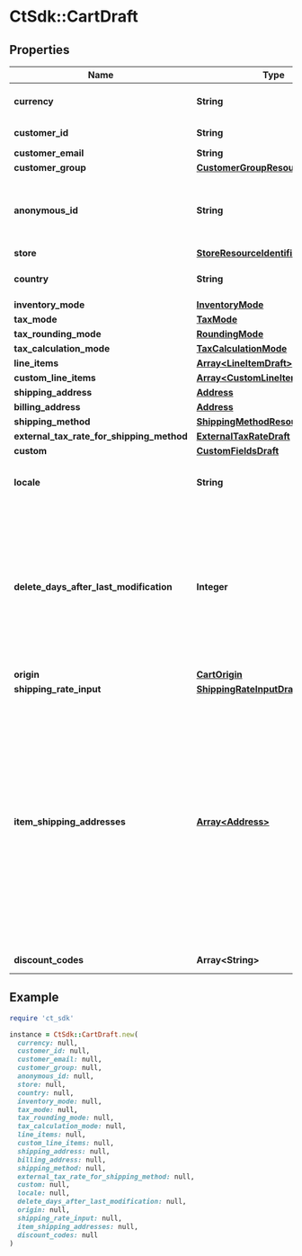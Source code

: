 # CtSdk::CartDraft

## Properties

| Name | Type | Description | Notes |
| ---- | ---- | ----------- | ----- |
| **currency** | **String** | The currency code compliant to [ISO 4217](https://en.wikipedia.org/wiki/ISO_4217). |  |
| **customer_id** | **String** | Id of an existing Customer. | [optional] |
| **customer_email** | **String** |  | [optional] |
| **customer_group** | [**CustomerGroupResourceIdentifier**](CustomerGroupResourceIdentifier.md) |  | [optional] |
| **anonymous_id** | **String** | Assigns the new cart to an anonymous session (the customer has not signed up/in yet). | [optional] |
| **store** | [**StoreResourceIdentifier**](StoreResourceIdentifier.md) |  | [optional] |
| **country** | **String** | A two-digit country code as per [ISO 3166-1 alpha-2](https://en.wikipedia.org/wiki/ISO_3166-1_alpha-2). | [optional] |
| **inventory_mode** | [**InventoryMode**](InventoryMode.md) |  | [optional] |
| **tax_mode** | [**TaxMode**](TaxMode.md) |  | [optional] |
| **tax_rounding_mode** | [**RoundingMode**](RoundingMode.md) |  | [optional] |
| **tax_calculation_mode** | [**TaxCalculationMode**](TaxCalculationMode.md) |  | [optional] |
| **line_items** | [**Array&lt;LineItemDraft&gt;**](LineItemDraft.md) |  | [optional] |
| **custom_line_items** | [**Array&lt;CustomLineItemDraft&gt;**](CustomLineItemDraft.md) |  | [optional] |
| **shipping_address** | [**Address**](Address.md) |  | [optional] |
| **billing_address** | [**Address**](Address.md) |  | [optional] |
| **shipping_method** | [**ShippingMethodResourceIdentifier**](ShippingMethodResourceIdentifier.md) |  | [optional] |
| **external_tax_rate_for_shipping_method** | [**ExternalTaxRateDraft**](ExternalTaxRateDraft.md) |  | [optional] |
| **custom** | [**CustomFieldsDraft**](CustomFieldsDraft.md) |  | [optional] |
| **locale** | **String** | Must be one of the languages supported for this project | [optional] |
| **delete_days_after_last_modification** | **Integer** | The cart will be deleted automatically if it hasn&#39;t been modified for the specified amount of days and it is in the &#x60;Active&#x60; CartState. If a ChangeSubscription for carts exists, a &#x60;ResourceDeleted&#x60; notification will be sent. | [optional] |
| **origin** | [**CartOrigin**](CartOrigin.md) |  | [optional] |
| **shipping_rate_input** | [**ShippingRateInputDraft**](ShippingRateInputDraft.md) |  | [optional] |
| **item_shipping_addresses** | [**Array&lt;Address&gt;**](Address.md) | Contains addresses for carts with multiple shipping addresses. Each address must contain a key which is unique in this cart. Line items will use these keys to reference the addresses under their &#x60;shippingDetails&#x60;. The addresses captured here are not used to determine eligible shipping methods or the applicable tax rate. Only the cart&#39;s &#x60;shippingAddress&#x60; is used for this. | [optional] |
| **discount_codes** | **Array&lt;String&gt;** | The code of existing DiscountCodes. | [optional] |

## Example

```ruby
require 'ct_sdk'

instance = CtSdk::CartDraft.new(
  currency: null,
  customer_id: null,
  customer_email: null,
  customer_group: null,
  anonymous_id: null,
  store: null,
  country: null,
  inventory_mode: null,
  tax_mode: null,
  tax_rounding_mode: null,
  tax_calculation_mode: null,
  line_items: null,
  custom_line_items: null,
  shipping_address: null,
  billing_address: null,
  shipping_method: null,
  external_tax_rate_for_shipping_method: null,
  custom: null,
  locale: null,
  delete_days_after_last_modification: null,
  origin: null,
  shipping_rate_input: null,
  item_shipping_addresses: null,
  discount_codes: null
)
```

